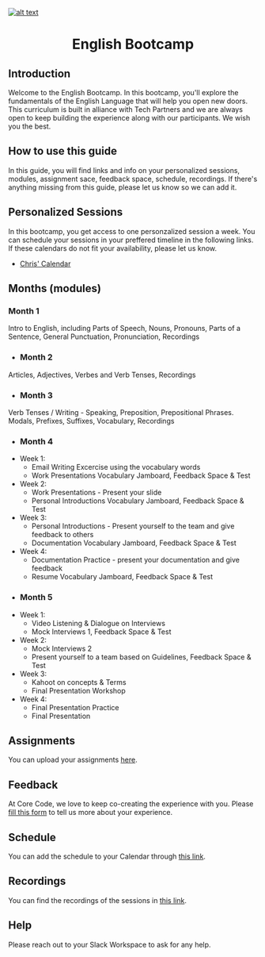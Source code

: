 <a href="https://www.core-code.io/">

![alt text](https://uploads-ssl.webflow.com/5eb2f56932c3562feab232e3/5f73550d00249e7e96c9f3de_Logo.png "corecodeio")

</a>

<h1 align="center">English Bootcamp</h1>

## Introduction
<p>Welcome to the English Bootcamp. In this bootcamp, you'll explore the fundamentals of the English Language that will help you open new doors. This curriculum is built in alliance with Tech Partners and we are always open to keep building the experience along with our participants. We wish you the best. </p>

## How to use this guide
<p>In this guide, you will find links and info on your personalized sessions, modules, assignment sace, feedback space, schedule, recordings. If there's anything missing from this guide, please let us know so we can add it. </p>

## Personalized Sessions
In this bootcamp, you get access to one personzalized session a week. You can schedule your sessions in your preffered timeline in the following links. If these calendars do not fit your availability, please let us know.
- [Chris' Calendar](https://calendly.com/chriscorecode/60min)

## Months (modules)
### Month 1
 Intro to English, including Parts of Speech, Nouns, Pronouns, Parts of a Sentence, General Punctuation, Pronunciation, Recordings
* ### Month 2
Articles, Adjectives, Verbes and Verb Tenses, Recordings
* ### Month 3
Verb Tenses / Writing - Speaking, Preposition, Prepositional Phrases. Modals, Prefixes, Suffixes, Vocabulary, Recordings
* ### Month 4
- Week 1:
  - Email Writing Excercise using the vocabulary words
  - Work Presentations Vocabulary Jamboard, Feedback Space & Test
- Week 2: 
  - Work Presentations - Present your slide
  - Personal Introductions Vocabulary Jamboard, Feedback Space & Test
- Week 3: 
  - Personal Introductions - Present yourself to the team and give feedback to others
  - Documentation Vocabulary Jamboard, Feedback Space & Test
- Week 4: 
  - Documentation Practice - present your documentation and give feedback
  - Resume Vocabulary Jamboard, Feedback Space & Test
* ### Month 5
- Week 1:
  - Video Listening & Dialogue on Interviews
  - Mock Interviews 1, Feedback Space & Test
- Week 2:
  - Mock Interviews 2
  - Present yourself to a team based on Guidelines, Feedback Space & Test
- Week 3:
  - Kahoot on concepts & Terms
  - Final Presentation Workshop
- Week 4:
  - Final Presentation Practice
  - Final Presentation

## Assignments
You can upload your assignments [here](https://drive.google.com/drive/folders/1WqhTPNE3rZiwCaWQ7h_FG5WeZaDJs5s9?usp=sharing).

## Feedback
At Core Code, we love to keep co-creating the experience with you. Please [fill this form](https://aplica.typeform.com/to/yrWuI78T) to tell us more about your experience.

## Schedule
You can add the schedule to your Calendar through [this link](https://calendar.google.com/calendar/u/1?cid=Y19hM3U4cTUwZHZlcTdrYXUybGxzZ3Z2MTBqMEBncm91cC5jYWxlbmRhci5nb29nbGUuY29t).

## Recordings
You can find the recordings of the sessions in [this link](https://drive.google.com/drive/folders/1LlumKkwFpXGX9ITbCGI9tNlBWcrxP7rK?usp=sharing).

## Help
Please reach out to your Slack Workspace to ask for any help.
